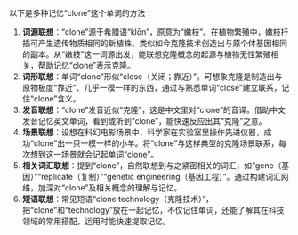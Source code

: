 以下是多种记忆“clone”这个单词的方法：
1. **词源联想**：“clone”源于希腊语“klōn”，原意为“嫩枝”。在植物繁殖中，嫩枝扦插可产生遗传物质相同的新植株，类似如今克隆技术创造出与原个体基因相同的副本。从“嫩枝”这一词源出发，能联想克隆概念的起源与植物无性繁殖相关，帮助记忆“clone”表示克隆。
2. **词形联想**：单词“clone”形似“close（关闭；靠近）”。可想象克隆是制造出与原物极度“靠近”、几乎一模一样的东西，通过与熟悉单词“close”建立联系，记住“clone”含义。
3. **发音联想**：“clone”发音近似“克隆”，这是中文里对“clone”的音译。借助中文发音记忆英文单词，看到或听到“clone”，能快速反应出其“克隆”之意。
4. **场景联想**：设想在科幻电影场景中，科学家在实验室里操作先进仪器，成功“clone”出一只一模一样的小羊。将“clone”与这样典型的克隆场景联系，每次想到这一场景就会记起单词“clone”。
5. **相关词汇联想**：提到“clone”，自然联想到与之紧密相关的词汇，如“gene（基因）”“replicate（复制）”“genetic engineering（基因工程）”。通过构建词汇网络，加深对“clone”及相关概念的理解与记忆。
6. **短语联想**：常见短语“clone technology（克隆技术）”，把“clone”和“technology”放在一起记忆，不仅记住单词，还能了解其在科技领域的常用搭配，运用时能快速提取记忆。 